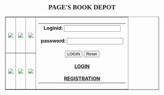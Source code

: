 <html>
<table>
<table border="border"><center>
<h2 style="font-family:verdana;">
PAGE'S BOOK DEPOT</center>
<tr>
<th>
<img src="https://m.media-amazon.com/images/I/51bG-Ivww6L.jpg">
</th>
<th>
<img src="https://encrypted-tbn0.gstatic.com/images?q=tbn%3AANd9GcSNnXcblLPzusT4-dJaAMaQFIBb8RIMdjS2w-TZLnpjyvzaxZrt&usqp=CAU"></th>
<th>
<img src="https://m.media-amazon.com/images/I/517PJt-WqTL.jpg"></th>
<th rowspan="2"><table><tr><th>
</h2>
Loginid:
<input type="text" name="Loginid" id='lid'></br></br>
password:
<input type="password" name="password" id='pwd'></br></br>
<center>
<input type="submit" value="LOGIN">
</form>
<input type="reset" ></br></br>
<a href="file:///D:/b11/pirple/books%20type.html">LOGIN</a></br></br>
<a href="file:///D:/b11/pirple/registration.html">REGISTRATION</a>
</th></tr>
</table>
</th>
</tr>
<tr>
<th>
<img src="https://s3.ap-south-1.amazonaws.com/storage.commonfolks.in/docs/products/images_full/percy-jackson-and-the-greek-gods_FrontImage_723.jpg"></th>
<th>
<img src="https://i.gr-assets.com/images/S/compressed.photo.goodreads.com/books/1497927666l/29152019._SX318_.jpg"></th>
<th>
<img src="https://bloximages.newyork1.vip.townnews.com/theadvocate.com/content/tncms/assets/v3/editorial/1/48/148a1e9c-aaf3-11e8-885d-079a0511e993/5b859946aaa7a.image.jpg?resize=400%2C265"></th>
</body>
</html>
